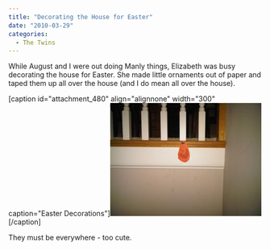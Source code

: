 ```yaml
---
title: "Decorating the House for Easter"
date: "2010-03-29"
categories: 
  - The Twins
---
```


While August and I were out doing Manly things, Elizabeth was busy decorating the house for Easter. She made little ornaments out of paper and taped them up all over the house (and I do mean all over the house).

\[caption id="attachment\_480" align="alignnone" width="300" caption="Easter Decorations"\][![](images/Easter_decorations-300x225.jpg "Easter Decorations")](http://www.thewargos.com/wp-content/uploads/2010/03/Easter_decorations.jpg)\[/caption\]

They must be everywhere - too cute.
